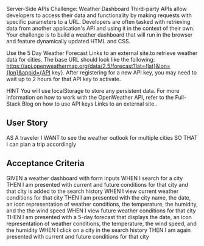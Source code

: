 
Server-Side APIs Challenge: Weather Dashboard
Third-party APIs allow developers to access their data and functionality by making requests with specific parameters to a URL. Developers are often tasked with retrieving data from another application's API and using it in the context of their own. Your challenge is to build a weather dashboard that will run in the browser and feature dynamically updated HTML and CSS.

Use the 5 Day Weather Forecast Links to an external site.to retrieve weather data for cities. The base URL should look like the following: https://api.openweathermap.org/data/2.5/forecast?lat={lat}&lon={lon}&appid={API key}. After registering for a new API key, you may need to wait up to 2 hours for that API key to activate.

HINT
You will use localStorage to store any persistent data. For more information on how to work with the OpenWeather API, refer to the Full-Stack Blog on how to use API keys Links to an external site..

## User Story
AS A traveler
I WANT to see the weather outlook for multiple cities
SO THAT I can plan a trip accordingly

## Acceptance Criteria
GIVEN a weather dashboard with form inputs
WHEN I search for a city
THEN I am presented with current and future conditions for that city and that city is added to the search history
WHEN I view current weather conditions for that city
THEN I am presented with the city name, the date, an icon representation of weather conditions, the temperature, the humidity, and the the wind speed
WHEN I view future weather conditions for that city
THEN I am presented with a 5-day forecast that displays the date, an icon representation of weather conditions, the temperature, the wind speed, and the humidity
WHEN I click on a city in the search history
THEN I am again presented with current and future conditions for that city